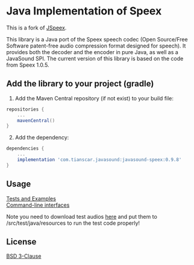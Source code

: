 # Java Implementation of Speex
This is a fork of [JSpeex](https://github.com/SourceUtils/jspeex).

This library is a Java port of the Speex speech codec (Open Source/Free Software patent-free audio compression format designed for speech). It provides both the decoder and the encoder in pure Java, as well as a JavaSound SPI. The current version of this library is based on the code from Speex 1.0.5.

## Add the library to your project (gradle)
1. Add the Maven Central repository (if not exist) to your build file:
```groovy
repositories {
    ...
    mavenCentral()
}
```

2. Add the dependency:
```groovy
dependencies {
    ...
    implementation 'com.tianscar.javasound:javasound-speex:0.9.8'
}
```

## Usage
[Tests and Examples](/src/test/java/org/xiph/speex/test)  
[Command-line interfaces](/src/test/java/org/xiph/speex/cli)

Note you need to download test audios [here](https://github.com/Tianscar/fbodemo1) and put them to /src/test/java/resources to run the test code properly!

## License
[BSD 3-Clause](/LICENSE)
